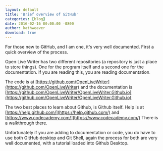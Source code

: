 ```yaml
---  
layout: default  
title: 'Brief overview of GitHub'  
categories: [blog]  
date: 2016-02-16 00:00:00 -0800  
author: kathweaver  
download: true  
---
```


For those new to GitHub, and I am one, it's very well documented.  First a quick overview of the process.

Open Live Writer has two different repositories (a repository is just a place to store things).  One for the program itself and a second one for the documentation.  If you are reading this, you are reading documentation.

The code is at [https://github.com/OpenLiveWriter](https://github.com/OpenLiveWriter) and the documentation is [https://github.com/OpenLiveWriter/OpenLiveWriter.Github.io](https://github.com/OpenLiveWriter/OpenLiveWriter.Github.io)

The two best places to learn about Github, is Github itself.  Help is at [https://help.github.com/](https://help.github.com/) and [https://www.codecademy.com/](https://www.codecademy.com/) There is a walkthrough there.

Unfortunately if you are adding to documentation or code, you do have to use both GitHub desktop and Git Shell, again the process for both are very well documented, with a tutorial loaded into Github Desktop.

